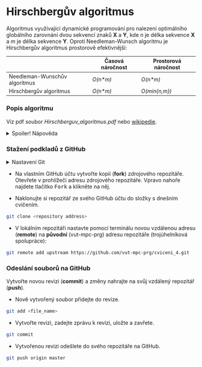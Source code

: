 # Hirschbergův algoritmus
Algoritmus využívající dynamické programování pro nalezení optimálního globálního zarovnání dvou sekvencí znaků **X** a **Y**, kde *n* je délka sekvence **X** a *m* je délka sekvence **Y**.
Oproti Needleman-Wunsch algoritmu je Hirschbergův algoritmus prostorově efektivnější:

| | Časová náročnost | Prostorová náročnost |
|---|---|---|
| Needleman-Wunschův algoritmus | *O(n\*m)* | *O(n\*m)* |
| Hirschbergův algoritmus | *O(n\*m)* | *O(min{n,m})* |

### Popis algoritmu
Viz pdf soubor *Hirschberguv_algoritmus.pdf* nebo [wikipedie](https://en.wikipedia.org/wiki/Hirschberg%27s_algorithm).

<details>
<summary>Spoiler! Nápověda</summary>

#### Vývojový diagram Needleman-Wunschova algoritmu
![N.-W. diagram](diagram.png)

#### Pseudo kód Hirschbergova algoritmu
```
function Hirschberg(X, Y)
    Z = ""
    W = ""
    if length(X) == 0
        for i=1 to length(Y)
            Z = Z + '-'
            W = W + Y(i)
        end
    else if length(Y) == 0
        for i=1 to length(X)
            Z = Z + X(i)
            W = W + '-'
        end
    else if length(X) == 1 or length(Y) == 1
        (Z,W) = NeedlemanWunsch(X, Y)
    else
        xlen = length(X)
        xmid = length(X) / 2
        ylen = length(Y)

        ScoreL = NWScore(X(1:xmid), Y)
        ScoreR = NWScore(rev(X(xmid+1:xlen)), rev(Y))
        ymid = arg max ScoreL + rev(ScoreR)

        (Z,W) = Hirschberg(X(1:xmid), Y(1:ymid)) + Hirschberg(X(xmid+1:xlen), Y(ymid+1:ylen))
    end
    return (Z, W)
```
</details>

### Stažení podkladů z GitHub
<details>
<summary>Nastavení Git</summary>

> #### Nastavení Git
> * Nastavení editoru
> ```bash
> git config --global core.editor notepad
> ```
> * Nastavení jména a emailu
> ```bash
> git config --global user.name "Zuzana Nova"
> git config --global user.email z.nova@vut.cz
> ```
> * Ověření aktuálního nastavení
> ```bash
> git config --global --list
> ```
>
</details>

* Na vlastním GitHub účtu vytvořte kopii (**fork**) zdrojového repozitáře. 
  Otevřete v prohlížeči adresu zdrojového repozitáře. Vpravo nahoře najdete tlačítko <kbd>Fork</kbd> a klikněte na něj.
  
* Naklonujte si repozitář ze svého GitHub účtu do složky s dnešním cvičením.
```bash
git clone <repository address>
```
* V lokálním repozitáři nastavte pomocí terminálu novou vzdálenou adresu (**remote**) na **původní** (vut-mpc-prg) adresu repozitáře (trojúhelníková spolupráce):
```bash
git remote add upstream https://github.com/vut-mpc-prg/cviceni_4.git
```

### Odeslání souborů na GitHub
Vytvořte novou revizi (**commit**) a změny nahrajte na svůj vzdálený repozitář (**push**).
* Nově vytvořený soubor přidejte do revize.
```bash
git add <file_name>
```
* Vytvořte revizi, zadejte zprávu k revizi, uložte a zavřete.
```bash
git commit
```
* Vytvořenou revizi odešlete do svého repozitáře na GitHub.
```bash
git push origin master
```
